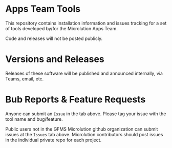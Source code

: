 # Apps Team Tools

This repository contains installation information and issues tracking for a set of tools developed by/for the Microlution Apps Team.

Code and releases will not be posted publicly. 

# Versions and Releases

Releases of these software will be published and announced internally, via Teams, email, etc.


# Bub Reports & Feature Requests

Anyone can submit an `Issue` in the tab above. Please tag your issue with the tool name and bug/feature.

Public users not in the GFMS Microlution github organization can submit issues at the `Issues` tab above. Microlution contributors should post issues in the individual private repo for each project.

